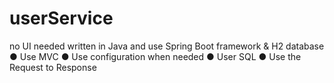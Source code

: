 # userService
 no UI needed written in Java and use Spring Boot framework & H2
database
● Use MVC
● Use configuration when needed
● User SQL
● Use the Request to Response 

